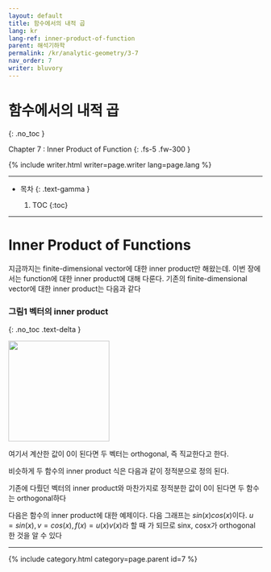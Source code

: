 ```yaml
---
layout: default
title: 함수에서의 내적 곱
lang: kr
lang-ref: inner-product-of-function
parent: 해석기하학
permalink: /kr/analytic-geometry/3-7
nav_order: 7
writer: bluvory
---
```


# 함수에서의 내적 곱
{: .no_toc }


Chapter 7 : Inner Product of Function
{: .fs-5 .fw-300 }


{% include writer.html writer=page.writer lang=page.lang %}

---

- 목차
    {: .text-gamma }

    1. TOC
    {:toc}

---

# Inner Product of Functions
지금까지는 finite-dimensional vector에 대한 inner product만 해왔는데.
이번 장에서는 function에 대한 inner product에 대해 다룬다.
기존의 finite-dimensional vector에 대한 inner product는 다음과 같다

### **그림1** 벡터의 inner product
{: .no_toc .text-delta }

<img src="{{ site.figure | absolute_url }}3.7.1.png" width="200px"/>

여기서 계산한 값이 0이 된다면 두 벡터는 orthogonal, 즉 직교한다고 한다.

비슷하게 두 함수의 inner product 식은 다음과 같이 정적분으로 정의 된다.

기존에 다뤘던 벡터의 inner product와 마찬가지로 정적분한 값이 0이 된다면
두 함수는 orthogonal하다

다음은 함수의 inner product에 대한 예제이다. 다음 그래프는 $sin(x)cos(x)$이다.
$u=sin(x), v=cos(x), f(x)=u(x)v(x)$라 할 때
가 되므로
sinx, cosx가 orthogonal 한 것을 알 수 있다

---

{% include category.html category=page.parent id=7 %}
